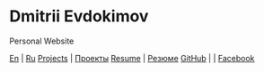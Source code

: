 # Dmitrii Evdokimov

Personal Website

[En](en "English language (по-английски)") | [Ru](ru "Russian language (по-русски)")
[Projects](projects-en) | [Проекты](projects)
[Resume](resume-en)     | [Резюме](resume)
[GitHub](https://github.com/diev) |
                         | [Facebook](https://www.facebook.com/dmitrii.evdokimov)
